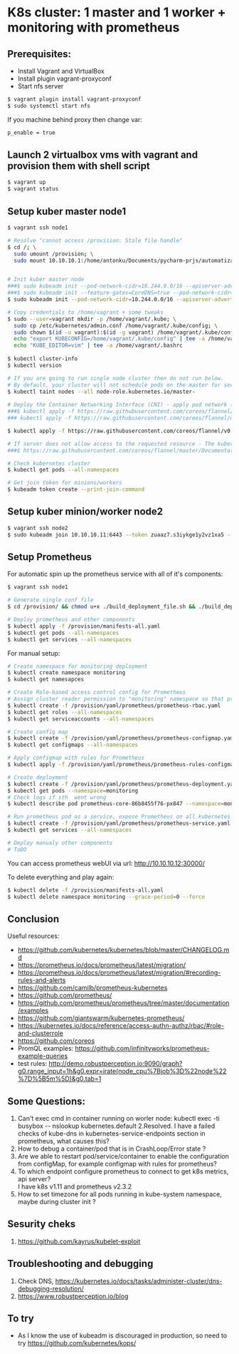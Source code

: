 # K8s cluster: 1 master and 1 worker + monitoring with prometheus

## Prerequisites:
- Install Vagrant and VirtualBox
- Install plugin vagrant-proxyconf
- Start nfs server

~~~bash
$ vagrant plugin install vagrant-proxyconf
$ sudo systemctl start nfs
~~~

If you machine behind proxy then change var:
~~~bash
p_enable = true
~~~

## Launch 2 virtualbox vms with vagrant and provision them with shell script
~~~bash
$ vagrant up
$ vagrant status
~~~

## Setup kuber master node1
~~~bash
$ vagrant ssh node1

# Resolve "cannot access /provision: Stale file handle"
$ cd /; \
  sudo umount /provision; \
  sudo mount 10.10.10.1:/home/antonku/Documents/pycharm-prjs/automatization/kubernetes-prometheus/provision /provision


# Init kuber master node
###$ sudo kubeadm init --pod-network-cidr=10.244.0.0/16 --apiserver-advertise-address=10.10.10.11 
###$ sudo kubeadm init --feature-gates=CoreDNS=true --pod-network-cidr=10.244.0.0/16 --apiserver-advertise-address=10.10.10.11 --kubernetes-version stable-1.11
$ sudo kubeadm init --pod-network-cidr=10.244.0.0/16 --apiserver-advertise-address=10.10.10.11 --kubernetes-version stable-1.9

# Copy credentials to /home/vagrant + some tweaks
$ sudo --user=vagrant mkdir -p /home/vagrant/.kube; \
  sudo cp /etc/kubernetes/admin.conf /home/vagrant/.kube/config; \
  sudo chown $(id -u vagrant):$(id -g vagrant) /home/vagrant/.kube/config; \
  echo "export KUBECONFIG=/home/vagrant/.kube/config" | tee -a /home/vagrant/.bashrc; \
  echo "KUBE_EDITOR=vim" | tee -a /home/vagrant/.bashrc
  
$ kubectl cluster-info
$ kubectl version

# If you are going to run single node cluster then do not run below.
# By default, your cluster will not schedule pods on the master for security reasons. If you want to be able to schedule pods on the master
$ kubectl taint nodes --all node-role.kubernetes.io/master-
 
# Deploy the Container Networking Interface (CNI) - apply pod network (flannel) + RBAC permissions: master or v0.10.0
###$ kubectl apply -f https://raw.githubusercontent.com/coreos/flannel/master/Documentation/kube-flannel.yml; \
### kubectl apply -f https://raw.githubusercontent.com/coreos/flannel/master/Documentation/k8s-manifests/kube-flannel-rbac.yml

$ kubectl apply -f https://raw.githubusercontent.com/coreos/flannel/v0.10.0/Documentation/kube-flannel.yml

# If server does not allow access to the requested resource - The kubernetes cluster has RBAC enabled. Run:
###$ https://raw.githubusercontent.com/coreos/flannel/master/Documentation/k8s-manifests/kube-flannel-rbac.yml

# Check kubernetes cluster
$ kubectl get pods --all-namespaces

# Get join token for minions/workers 
$ kubeadm token create --print-join-command
~~~

## Setup kuber minion/worker node2
~~~bash
$ vagrant ssh node2
$ sudo kubeadm join 10.10.10.11:6443 --token zuaaz7.s3iykge1y2vz1xa5 --discovery-token-ca-cert-hash sha256:<Your token generated from master node>
~~~

## Setup Prometheus
For automatic spin up the prometheus service with all of it's components:
~~~bash
$ vagrant ssh node1

# Generate single conf file
$ cd /provision/ && chmod u+x ./build_deployment_file.sh && ./build_deployment_file.sh

# Deploy prometheus and other components
$ kubectl apply -f /provision/manifests-all.yaml
$ kubectl get pods --all-namespaces
$ kubectl get services --all-namespaces
~~~

For manual setup:
~~~bash
# Create namespace for monitoring deployment
$ kubectl create namespace monitoring
$ kubectl get namesapces

# Create Role-based access control config for Prometheus
# Assign cluster reader permission to "monitoring" namespace so that prometheus can fetch the metrics from kubernetes API’s
$ kubectl create -f /provision/yaml/prometheus/prometheus-rbac.yaml
$ kubectl get roles --all-namespaces
$ kubectl get serviceaccounts --all-namespaces

# Create config map
$ kubectl create -f /provision/yaml/prometheus/prometheus-configmap.yaml -n monitoring
$ kubectl get configmaps --all-namespaces

# Apply configmap with rules for Prometheus
$ kubectl apply -f /provision/yaml/prometheus/prometheus-rules-configmap.yaml --namespace=monitoring

# Create deployment
$ kubectl create -f /provision/yaml/prometheus/prometheus-deployment.yaml --namespace=monitoring
$ kubectl get pods --namespace=monitoring
# Check logs if sth  went wrong
$ kubectl describe pod prometheus-core-86b8455f76-px847 --namespace=monitoring

# Run prometheus pod as a service, expose Prometheus on all kubernetes nodes on port 30000.
$ kubectl create -f /provision/yaml/prometheus/prometheus-service.yaml --namespace=monitoring
$ kubectl get services --all-namespaces

# Deploy manualy other components
# ToDO
~~~

You can access prometheus webUI via url: http://10.10.10.12:30000/

To delete everything and play again:
~~~bash
$ kubectl delete -f /provision/manifests-all.yaml
$ kubectl delete namespace monitoring --grace-period=0 --force
~~~

## Conclusion
Useful resources:
- https://github.com/kubernetes/kubernetes/blob/master/CHANGELOG.md
- https://prometheus.io/docs/prometheus/latest/migration/
- https://prometheus.io/docs/prometheus/latest/migration/#recording-rules-and-alerts
- https://github.com/camilb/prometheus-kubernetes
- https://github.com/prometheus/
- https://github.com/prometheus/prometheus/tree/master/documentation/examples
- https://github.com/giantswarm/kubernetes-prometheus/
- https://kubernetes.io/docs/reference/access-authn-authz/rbac/#role-and-clusterrole
- https://github.com/coreos
- PromQL examples: https://github.com/infinityworks/prometheus-example-queries
- test rules: http://demo.robustperception.io:9090/graph?g0.range_input=1h&g0.expr=irate(node_cpu%7Bjob%3D%22node%22%7D%5B5m%5D)&g0.tab=1

## Some Questions:
1. Can't exec cmd in container running on worler node: kubectl exec -ti busybox -- nslookup kubernetes.default
2.Resolved. I have a failed checks of kube-dns in kubernetes-service-endpoints section in prometheus, what causes this?
3. How to debug a container/pod that is in CrashLoop/Error state ?
4. Are we able to restart pod/service/container to enable the configuration from configMap, for example configmap with rules for prometheus?
5. To which endpoint configure prometheus to connect to get k8s metrics, api server? <br/>
I have k8s v1.11 and prometheus v2.3.2
6. How to set timezone for all pods running in kube-system namespace, maybe during cluster init ?

## Sesurity cheks
1. https://github.com/kayrus/kubelet-exploit

## Troubleshooting and debugging
1. Check DNS, https://kubernetes.io/docs/tasks/administer-cluster/dns-debugging-resolution/
2. https://www.robustperception.io/blog

## To try
- As I know the use of kubeadm is discouraged in production, so need to try https://github.com/kubernetes/kops/
